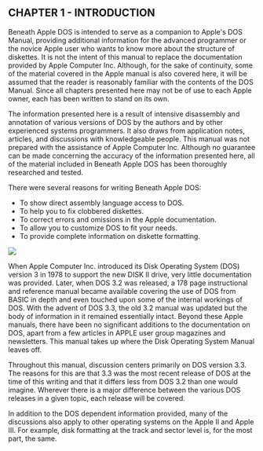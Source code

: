 ## CHAPTER 1 - INTRODUCTION

Beneath Apple DOS is intended to serve as a companion to Apple's DOS Manual,
providing additional information for the advanced programmer or the novice Apple
user who wants to know more about the structure of diskettes.  It is not the
intent of this manual to replace the documentation provided by Apple Computer
Inc.  Although, for the sake of continuity, some of the material covered in the
Apple manual is also covered here, it will be assumed that the reader is
reasonably familiar with the contents of the DOS Manual.  Since all chapters
presented here may not be of use to each Apple owner, each has been written to
stand on its own.

The information presented here is a result of intensive disassembly and
annotation of various versions of DOS by the authors and by other experienced
systems programmers.  It also draws from application notes, articles, and
discussions with knowledgeable people.  This manual was not prepared with the
assistance of Apple Computer Inc.  Although no guarantee can be made concerning
the accuracy of the information presented here, all of the material included in
Beneath Apple DOS has been thoroughly researched and tested.

There were several reasons for writing Beneath Apple DOS:

- To show direct assembly language access to DOS.
- To help you to fix clobbered diskettes.
- To correct errors and omissions in the Apple documentation.
- To allow you to customize DOS to fit your needs.
- To provide complete information on diskette formatting.

![](images/image1-01.png)

When Apple Computer Inc. introduced its Disk Operating System (DOS) version 3 in
1978 to support the new DISK II drive, very little documentation was provided.
Later, when DOS 3.2 was released, a 178 page instructional and reference manual
became available covering the use of DOS from BASIC in depth and even touched
upon some of the internal workings of DOS.  With the advent of DOS 3.3, the old
3.2 manual was updated but the body of information in it remained essentially
intact.  Beyond these Apple manuals, there have been no significant additions to
the documentation on DOS, apart from a few articles in APPLE user group
magazines and newsletters.  This manual takes up where the Disk Operating System
Manual leaves off.

Throughout this manual, discussion centers primarily on DOS version 3.3.  The
reasons for this are that 3.3 was the most recent release of DOS at the time of
this writing and that it differs less from DOS 3.2 than one would imagine.
Wherever there is a major difference between the various DOS releases in a given
topic, each release will be covered.

In addition to the DOS dependent information provided, many of the discussions
also apply to other operating systems on the Apple II and Apple III.  For
example, disk formatting at the track and sector level is, for the most part,
the same.
